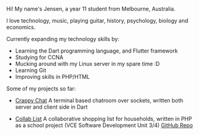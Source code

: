 Hi! My name's Jensen, a year 11 student from Melbourne, Australia.

I love technology, music, playing guitar, history, psychology, biology and economics.

Currently expanding my technology skills by:
- Learning the Dart programming language, and Flutter framework
- Studying for CCNA
- Mucking around with my Linux server in my spare time :D
- Learning Git
- Improving skills in PHP/HTML




Some of my projects so far:

- [Crappy Chat](https://github.com/jensen-lloyd/crappy_chat)
    A terminal based chatroom over sockets, written both server and client side in Dart

- [Collab List](http://thetechclicks.com:80)
    A collaborative shopping list for households, written in PHP as a school project (VCE Software Development Unit 3/4) [GitHub Repo](https://github.com/jensen-lloyd/CollabList)
